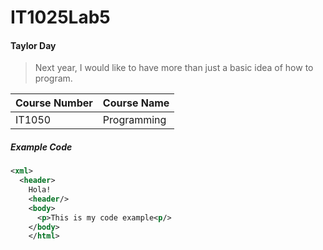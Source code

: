 # IT1025Lab5

#### Taylor Day
>Next year, I would like to have more than just a basic idea of how to program.

Course Number | Course Name
--------- | -------
IT1050 | Programming

##### Example Code
```xml
<xml>
  <header>
    Hola!
    <header/>
    <body> 
      <p>This is my code example<p/>
    </body>
    </html>
